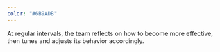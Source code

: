```yaml
---
color: "#6B9ADB"
---
```

At regular intervals, the team reflects on how to 			become more effective, then tunes and adjusts its 			behavior accordingly.
